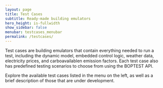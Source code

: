 ```yaml
---
layout: page
title: Test Cases
subtitle: Ready-made building emulators
hero_height: is-fullwidth
show_sidebar: false
menubar: testcases_menubar
permalink: /testcases/
---
```


Test cases are building emulators that contain everything needed to run
a test, including the dynamic model, embedded control logic, weather data,
electricity prices, and carboavailablen emission factors.  Each test case
also has predefined testing scenarios to choose from using the BOPTEST API.

Explore the available test cases listed in the menu on the left, as well as a
brief description of those that are under development.
